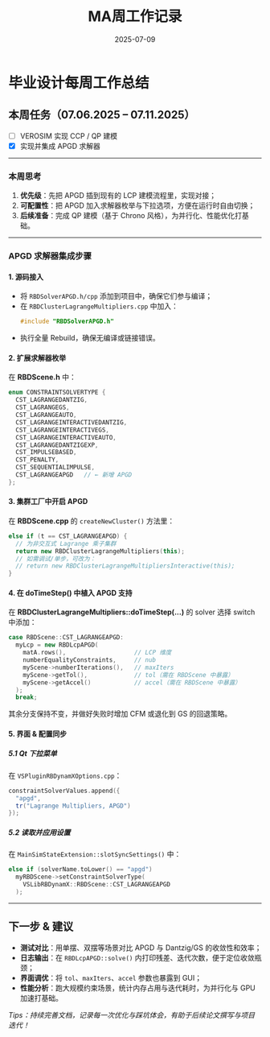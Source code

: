 ﻿---
title: MA周工作记录
date: 2025-07-09
layout: default
excerpt: 关于毕业设计每周任务同步以及在实现过程中的想法与设计思路，方便之后的追溯和毕业论文的编写。:)
---

# 毕业设计每周工作总结

## 本周任务（07.06.2025 – 07.11.2025）
- [ ] VEROSIM 实现 CCP / QP 建模  
- [x] 实现并集成 APGD 求解器

---

### 本周思考
1. **优先级**：先把 APGD 插到现有的 LCP 建模流程里，实现对接；  
2. **可配置性**：把 APGD 加入求解器枚举与下拉选项，方便在运行时自由切换；  
3. **后续准备**：完成 QP 建模（基于 Chrono 风格），为并行化、性能优化打基础。

---

### APGD 求解器集成步骤

#### 1. 源码接入
- 将 `RBDSolverAPGD.h/cpp` 添加到项目中，确保它们参与编译；  
- 在 `RBDClusterLagrangeMultipliers.cpp` 中加入：
  ```cpp
  #include "RBDSolverAPGD.h"
 - 执行全量 Rebuild，确保无编译或链接错误。

#### 2. 扩展求解器枚举

在 **RBDScene.h** 中：

```cpp
enum CONSTRAINTSOLVERTYPE {
  CST_LAGRANGEDANTZIG,
  CST_LAGRANGEGS,
  CST_LAGRANGEAUTO,
  CST_LAGRANGEINTERACTIVEDANTZIG,
  CST_LAGRANGEINTERACTIVEGS,
  CST_LAGRANGEINTERACTIVEAUTO,
  CST_LAGRANGEDANTZIGEXP,
  CST_IMPULSEBASED,
  CST_PENALTY,
  CST_SEQUENTIALIMPULSE,
  CST_LAGRANGEAPGD   // ← 新增 APGD
};
```

#### 3. 集群工厂中开启 APGD

在 **RBDScene.cpp** 的 `createNewCluster()` 方法里：

```cpp
else if (t == CST_LAGRANGEAPGD) {
  // 为非交互式 Lagrange 乘子集群
  return new RBDClusterLagrangeMultipliers(this);
  // 如需调试/单步，可改为：
  // return new RBDClusterLagrangeMultipliersInteractive(this);
}
```

#### 4. 在 doTimeStep() 中植入 APGD 支持

在 **RBDClusterLagrangeMultipliers::doTimeStep(...)** 的 solver 选择 switch 中添加：

```cpp
case RBDScene::CST_LAGRANGEAPGD:
  myLcp = new RBDLcpAPGD(
    matA.rows(),                   // LCP 维度
    numberEqualityConstraints,     // nub
    myScene->numberIterations(),   // maxIters
    myScene->getTol(),             // tol（需在 RBDScene 中暴露）
    myScene->getAccel()            // accel（需在 RBDScene 中暴露）
  );
  break;
```

其余分支保持不变，并做好失败时增加 CFM 或退化到 GS 的回退策略。

#### 5. 界面 & 配置同步

##### 5.1 Qt 下拉菜单

在 `VSPluginRBDynamXOptions.cpp`：

```cpp
constraintSolverValues.append({
  "apgd",
  tr("Lagrange Multipliers, APGD")
});
```

##### 5.2 读取并应用设置

在 `MainSimStateExtension::slotSyncSettings()` 中：

```cpp
else if (solverName.toLower() == "apgd")
  myRBDScene->setConstraintSolverType(
    VSLibRBDynamX::RBDScene::CST_LAGRANGEAPGD
  );
```

---

## 下一步 & 建议

* **测试对比**：用单摆、双摆等场景对比 APGD 与 Dantzig/GS 的收敛性和效率；
* **日志输出**：在 `RBDLcpAPGD::solve()` 内打印残差、迭代次数，便于定位收敛瓶颈；
* **界面调优**：将 `tol`、`maxIters`、`accel` 参数也暴露到 GUI；
* **性能分析**：跑大规模约束场景，统计内存占用与迭代耗时，为并行化与 GPU 加速打基础。




*Tips：持续完善文档，记录每一次优化与踩坑体会，有助于后续论文撰写与项目迭代！*

